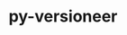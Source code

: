 ---
title: "py-versioneer"
layout: cache
categories: [package, develop-2024-04-28]
meta: {"versions": ["0.29"], "compilers": ["apple-clang@=15.0.0", "gcc@=11.4.0", "gcc@=7.5.0"], "oss": ["ubuntu18.04", "ubuntu22.04", "ventura"], "platforms": ["darwin", "linux"], "targets": ["aarch64", "x86_64_v3"], "stacks": ["ml-darwin-aarch64-mps", "ml-linux-x86_64-cuda", "radiuss", "root"], "num_specs": 4, "num_specs_by_stack": {"root": 4, "ml-linux-x86_64-cuda": 2, "ml-darwin-aarch64-mps": 1, "radiuss": 1}}
spec_details: [{"hash": "dr4cp6lkuykjqfjhtfqhfxvigw4wzvck", "compiler": "gcc@=11.4.0", "versions": ["0.29"], "os": "ubuntu22.04", "platform": "linux", "target": "x86_64_v3", "variants": ["build_system=python_pip", "+toml"], "stacks": ["root", "ml-linux-x86_64-cuda"], "size": "-", "tarball": "https://binaries.spack.io/develop-2024-04-28/build_cache/linux-ubuntu22.04-x86_64_v3/gcc-11.4.0/py-versioneer-0.29/linux-ubuntu22.04-x86_64_v3-gcc-11.4.0-py-versioneer-0.29-dr4cp6lkuykjqfjhtfqhfxvigw4wzvck.spack"}, {"hash": "3ulltg5sbycywbsffhyvrpxne67uiiij", "compiler": "apple-clang@=15.0.0", "versions": ["0.29"], "os": "ventura", "platform": "darwin", "target": "aarch64", "variants": ["build_system=python_pip", "+toml"], "stacks": ["ml-darwin-aarch64-mps", "root"], "size": "-", "tarball": "https://binaries.spack.io/develop-2024-04-28/build_cache/darwin-ventura-aarch64/apple-clang-15.0.0/py-versioneer-0.29/darwin-ventura-aarch64-apple-clang-15.0.0-py-versioneer-0.29-3ulltg5sbycywbsffhyvrpxne67uiiij.spack"}, {"hash": "bamhhssgjokvt3rxc5c4l4sfqpdlqdb7", "compiler": "gcc@=7.5.0", "versions": ["0.29"], "os": "ubuntu18.04", "platform": "linux", "target": "x86_64_v3", "variants": ["build_system=python_pip", "+toml"], "stacks": ["root", "radiuss"], "size": "-", "tarball": "https://binaries.spack.io/develop-2024-04-28/build_cache/linux-ubuntu18.04-x86_64_v3/gcc-7.5.0/py-versioneer-0.29/linux-ubuntu18.04-x86_64_v3-gcc-7.5.0-py-versioneer-0.29-bamhhssgjokvt3rxc5c4l4sfqpdlqdb7.spack"}, {"hash": "tbfdk4e6vklztxti37hdso7gkkdueuzz", "compiler": "gcc@=11.4.0", "versions": ["0.29"], "os": "ubuntu22.04", "platform": "linux", "target": "x86_64_v3", "variants": ["build_system=python_pip", "+toml"], "stacks": ["root", "ml-linux-x86_64-cuda"], "size": "-", "tarball": "https://binaries.spack.io/develop-2024-04-28/build_cache/linux-ubuntu22.04-x86_64_v3/gcc-11.4.0/py-versioneer-0.29/linux-ubuntu22.04-x86_64_v3-gcc-11.4.0-py-versioneer-0.29-tbfdk4e6vklztxti37hdso7gkkdueuzz.spack"}]
---